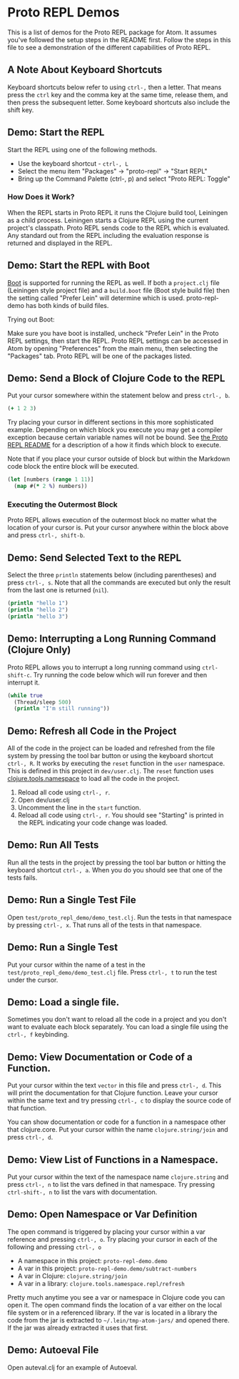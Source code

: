 # Proto REPL Demos

This is a list of demos for the Proto REPL package for Atom. It assumes you've followed the setup steps in the README first. Follow the steps in this file to see a demonstration of the different capabilities of Proto REPL.

## A Note About Keyboard Shortcuts

Keyboard shortcuts below refer to using `ctrl-,` then a letter. That means press the `ctrl` key and the comma key at the same time, release them, and then press the subsequent letter. Some keyboard shortcuts also include the shift key.

## Demo: Start the REPL

Start the REPL using one of the following methods.

* Use the keyboard shortcut - `ctrl-, L`
* Select the menu item "Packages" -> "proto-repl" -> "Start REPL"
* Bring up the Command Palette (ctrl-, p) and select "Proto REPL: Toggle"

### How Does it Work?

When the REPL starts in Proto REPL it runs the Clojure build tool, Leiningen as a child process. Leiningen starts a Clojure REPL using the current project's classpath. Proto REPL sends code to the REPL which is evaluated. Any standard out from the REPL including the evaluation response is returned and displayed in the REPL.

## Demo: Start the REPL with Boot

[Boot](https://github.com/boot-clj/boot) is supported for running the REPL as well. If both a `project.clj` file (Leiningen style project file) and a `build.boot` file (Boot style build file) then the setting called "Prefer Lein" will determine which is used. proto-repl-demo has both kinds of build files.

Trying out Boot:

Make sure you have boot is installed, uncheck "Prefer Lein" in the Proto REPL settings, then start the REPL. Proto REPL settings can be accessed in Atom by opening "Preferences" from the main menu, then selecting the "Packages" tab. Proto REPL will be one of the packages listed.

## Demo: Send a Block of Clojure Code to the REPL

Put your cursor somewhere within the statement below and press `ctrl-, b`.

```clojure
(+ 1 2 3)
```

Try placing your cursor in different sections in this more sophisticated example. Depending on which block you execute you may get a compiler exception because certain variable names will not be bound. See [the Proto REPL README](https://github.com/jasongilman/proto-repl#sending-a-block) for a description of a how it finds which block to execute.

Note that if you place your cursor outside of block but within the Markdown code block the entire block will be executed.

```clojure
(let [numbers (range 1 11)]
  (map #(* 2 %) numbers))
```

### Executing the Outermost Block

Proto REPL allows execution of the outermost block no matter what the location of your cursor is. Put your cursor anywhere within the block above and press `ctrl-, shift-b`.

## Demo: Send Selected Text to the REPL

Select the three `println` statements below (including parentheses) and press `ctrl-, s`. Note that all the commands are executed but only the result from the last one is returned (`nil`).

```clojure
(println "hello 1")
(println "hello 2")
(println "hello 3")
```

## Demo: Interrupting a Long Running Command (Clojure Only)

Proto REPL allows you to interrupt a long running command using `ctrl-shift-c`. Try running the code below which will run forever and then interrupt it.

```clojure
(while true
  (Thread/sleep 500)
  (println "I'm still running"))
```

## Demo: Refresh all Code in the Project

All of the code in the project can be loaded and refreshed from the file system by pressing the tool bar button or using the keyboard shortcut `ctrl-, R`. It works by executing the `reset` function in the `user` namespace. This is defined in this project in `dev/user.clj`. The `reset` function uses [clojure.tools.namespace](https://github.com/clojure/tools.namespace) to load all the code in the project.

1. Reload all code using `ctrl-, r`.
2. Open dev/user.clj
3. Uncomment the line in the `start` function.
4. Reload all code using `ctrl-, r`. You should see "Starting" is printed in the REPL indicating your code change was loaded.

## Demo: Run All Tests

Run all the tests in the project by pressing the tool bar button or hitting the keyboard shortcut `ctrl-, a`. When you do you should see that one of the tests fails.

## Demo: Run a Single Test File

Open `test/proto_repl_demo/demo_test.clj`. Run the tests in that namespace by pressing `ctrl-, x`. That runs all of the tests in that namespace.

## Demo: Run a Single Test

Put your cursor within the name of a test in the `test/proto_repl_demo/demo_test.clj` file. Press `ctrl-, t` to run the  test under the cursor.

## Demo: Load a single file.

Sometimes you don't want to reload all the code in a project and you don't want to evaluate each block separately. You can load a single file using the `ctrl-, f` keybinding.

## Demo: View Documentation or Code of a Function.

Put your cursor within the text `vector` in this file and press `ctrl-, d`. This will print the documentation for that Clojure function. Leave your cursor within the same text and try pressing `ctrl-, c` to display the source code of that function.

You can show documentation or code for a function in a namespace other that clojure.core. Put your cursor within the name `clojure.string/join` and press `ctrl-, d`.

## Demo: View List of Functions in a Namespace.

Put your cursor within the text of the namespace name `clojure.string` and press `ctrl-, n` to list the vars defined in that namespace. Try pressing `ctrl-shift-, n` to list the vars with documentation.

## Demo: Open Namespace or Var Definition

The open command is triggered by placing your cursor within a var reference and pressing `ctrl-, o`. Try placing your cursor in each of the following and pressing `ctrl-, o`

* A namespace in this project: `proto-repl-demo.demo`
* A var in this project: `proto-repl-demo.demo/subtract-numbers`
* A var in Clojure: `clojure.string/join`
* A var in a library: `clojure.tools.namespace.repl/refresh`

Pretty much anytime you see a var or namespace in Clojure code you can open it. The open command finds the location of a var either on the local file system or in a referenced library. If the var is located in a library the code from the jar is extracted to `~/.lein/tmp-atom-jars/` and opened there. If the jar was already extracted it uses that first.

## Demo: Autoeval File

Open auteval.clj for an example of Autoeval.
